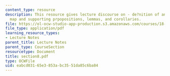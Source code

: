 ```yaml
---
content_type: resource
description: This resource gives lecture discourse on - de?nition of an inclusion
  map and supporting prpopositions, lemmas, and corollaries.
file: https://ol-ocw-studio-app-production.s3.amazonaws.com/courses/18-155-differential-analysis-fall-2004/eabcd03165e3853abc3551da85c6ba84_section8.pdf
file_type: application/pdf
learning_resource_types:
- Lecture Notes
parent_title: Lecture Notes
parent_type: CourseSection
resourcetype: Document
title: section8.pdf
type: OCWFile
uid: eabcd031-65e3-853a-bc35-51da85c6ba84
---
```

